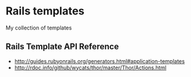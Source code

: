 # Rails templates

My collection of templates

## Rails Template API Reference

* http://guides.rubyonrails.org/generators.html#application-templates
* http://rdoc.info/github/wycats/thor/master/Thor/Actions.html



